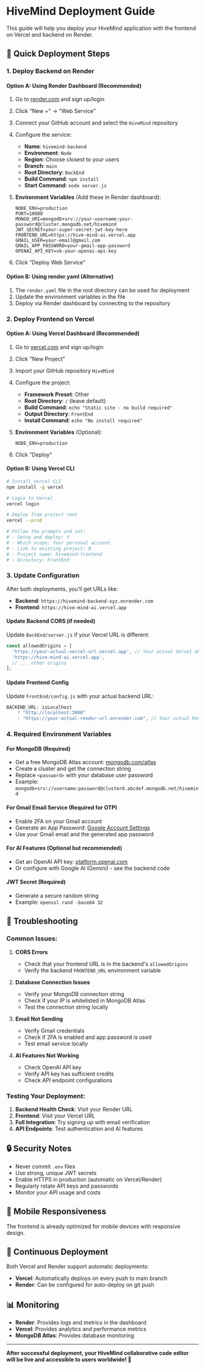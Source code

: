 # HiveMind Deployment Guide

This guide will help you deploy your HiveMind application with the frontend on Vercel and backend on Render.

## 🚀 Quick Deployment Steps

### 1. Deploy Backend on Render

#### Option A: Using Render Dashboard (Recommended)
1. Go to [render.com](https://render.com) and sign up/login
2. Click "New +" → "Web Service"
3. Connect your GitHub account and select the `HiveMind` repository
4. Configure the service:
   - **Name**: `hivemind-backend`
   - **Environment**: `Node`
   - **Region**: Choose closest to your users
   - **Branch**: `main`
   - **Root Directory**: `BackEnd`
   - **Build Command**: `npm install`
   - **Start Command**: `node server.js`

5. **Environment Variables** (Add these in Render dashboard):
   ```
   NODE_ENV=production
   PORT=10000
   MONGO_URI=mongodb+srv://your-username:your-password@cluster.mongodb.net/hivemind
   JWT_SECRET=your-super-secret-jwt-key-here
   FRONTEND_URL=https://hive-mind-ai.vercel.app
   GMAIL_USER=your-email@gmail.com
   GMAIL_APP_PASSWORD=your-gmail-app-password
   OPENAI_API_KEY=sk-your-openai-api-key
   ```

6. Click "Deploy Web Service"

#### Option B: Using render.yaml (Alternative)
1. The `render.yaml` file in the root directory can be used for deployment
2. Update the environment variables in the file
3. Deploy via Render dashboard by connecting to the repository

### 2. Deploy Frontend on Vercel

#### Option A: Using Vercel Dashboard (Recommended)
1. Go to [vercel.com](https://vercel.com) and sign up/login
2. Click "New Project"
3. Import your GitHub repository `HiveMind`
4. Configure the project:
   - **Framework Preset**: Other
   - **Root Directory**: `/` (leave default)
   - **Build Command**: `echo "Static site - no build required"`
   - **Output Directory**: `FrontEnd`
   - **Install Command**: `echo "No install required"`

5. **Environment Variables** (Optional):
   ```
   NODE_ENV=production
   ```

6. Click "Deploy"

#### Option B: Using Vercel CLI
```bash
# Install Vercel CLI
npm install -g vercel

# Login to Vercel
vercel login

# Deploy from project root
vercel --prod

# Follow the prompts and set:
# - Setup and deploy: Y
# - Which scope: Your personal account
# - Link to existing project: N
# - Project name: hivemind-frontend
# - Directory: FrontEnd
```

### 3. Update Configuration

After both deployments, you'll get URLs like:
- **Backend**: `https://hivemind-backend-xyz.onrender.com`
- **Frontend**: `https://hive-mind-ai.vercel.app`

#### Update Backend CORS (if needed)
Update `BackEnd/server.js` if your Vercel URL is different:
```javascript
const allowedOrigins = [
  'https://your-actual-vercel-url.vercel.app', // Your actual Vercel URL
  'https://hive-mind-ai.vercel.app',
  // ... other origins
];
```

#### Update Frontend Config
Update `FrontEnd/config.js` with your actual backend URL:
```javascript
BACKEND_URL: isLocalhost
    ? "http://localhost:3000"
    : "https://your-actual-render-url.onrender.com", // Your actual Render URL
```

### 4. Required Environment Variables

#### For MongoDB (Required)
- Get a free MongoDB Atlas account: [mongodb.com/atlas](https://mongodb.com/atlas)
- Create a cluster and get the connection string
- Replace `<password>` with your database user password
- Example: `mongodb+srv://username:password@cluster0.abcdef.mongodb.net/hivemind`

#### For Gmail Email Service (Required for OTP)
- Enable 2FA on your Gmail account
- Generate an App Password: [Google Account Settings](https://myaccount.google.com/apppasswords)
- Use your Gmail email and the generated app password

#### For AI Features (Optional but recommended)
- Get an OpenAI API key: [platform.openai.com](https://platform.openai.com)
- Or configure with Google AI (Gemini) - see the backend code

#### JWT Secret (Required)
- Generate a secure random string
- Example: `openssl rand -base64 32`

## 🔧 Troubleshooting

### Common Issues:

1. **CORS Errors**
   - Check that your frontend URL is in the backend's `allowedOrigins`
   - Verify the backend `FRONTEND_URL` environment variable

2. **Database Connection Issues**
   - Verify your MongoDB connection string
   - Check if your IP is whitelisted in MongoDB Atlas
   - Test the connection string locally

3. **Email Not Sending**
   - Verify Gmail credentials
   - Check if 2FA is enabled and app password is used
   - Test email service locally

4. **AI Features Not Working**
   - Check OpenAI API key
   - Verify API key has sufficient credits
   - Check API endpoint configurations

### Testing Your Deployment:

1. **Backend Health Check**: Visit your Render URL
2. **Frontend**: Visit your Vercel URL
3. **Full Integration**: Try signing up with email verification
4. **API Endpoints**: Test authentication and AI features

## 🔒 Security Notes

- Never commit `.env` files
- Use strong, unique JWT secrets
- Enable HTTPS in production (automatic on Vercel/Render)
- Regularly rotate API keys and passwords
- Monitor your API usage and costs

## 📱 Mobile Responsiveness

The frontend is already optimized for mobile devices with responsive design.

## 🔄 Continuous Deployment

Both Vercel and Render support automatic deployments:
- **Vercel**: Automatically deploys on every push to main branch
- **Render**: Can be configured for auto-deploy on git push

## 📊 Monitoring

- **Render**: Provides logs and metrics in the dashboard
- **Vercel**: Provides analytics and performance metrics
- **MongoDB Atlas**: Provides database monitoring

---

**After successful deployment, your HiveMind collaborative code editor will be live and accessible to users worldwide! 🎉**